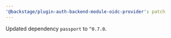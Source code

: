 ```yaml
---
'@backstage/plugin-auth-backend-module-oidc-provider': patch
---
```


Updated dependency `passport` to `^0.7.0`.

